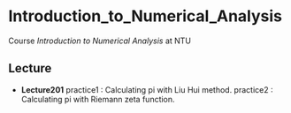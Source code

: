 # Introduction_to_Numerical_Analysis
Course _Introduction to Numerical Analysis_ at NTU

## Lecture
- **Lecture201**
practice1 : Calculating pi with Liu Hui method.
practice2 : Calculating pi with Riemann zeta function.
